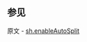 ## 参见

原文 - [sh.enableAutoSplit]( https://docs.mongodb.com/manual/reference/method/sh.enableAutoSplit/ )

